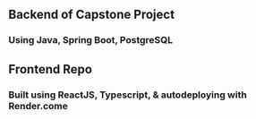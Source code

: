 ## Backend of Capstone Project  
  
### Using Java, Spring Boot, PostgreSQL  
  
  
  
  
  
## Frontend Repo  
  
### Built using ReactJS, Typescript, & autodeploying with Render.come  